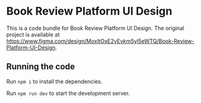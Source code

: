 
  # Book Review Platform UI Design

  This is a code bundle for Book Review Platform UI Design. The original project is available at https://www.figma.com/design/MoxItOxE2yEvkm5yl5eWTQ/Book-Review-Platform-UI-Design.

  ## Running the code

  Run `npm i` to install the dependencies.

  Run `npm run dev` to start the development server.
  